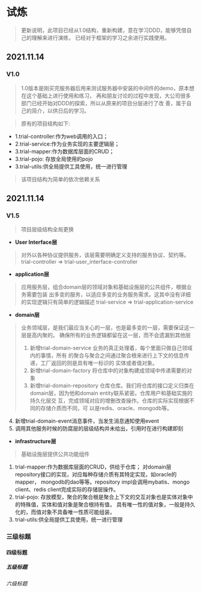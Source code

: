 # **试炼**
> 更新说明，此项目已经从1.0结构，重新构建，意在学习DDD，能够凭借自己的理解来进行演练，
  已经对于框架的学习之余进行实践使用。
 
## 2021.11.14 
### V1.0
> 1.0版本是刚买完服务器后用来测试服务器中安装的中间件的demo，原本想在这个基础上进行使用和练习，
  再和朋友讨论的过程中发现，大公司很多部门已经开始对DDD的探索，所以从原来的项目分层进行了改
  善，属于自己的简介，以供日后的学习。


> 原有的项目结构如下: 
* 1.trial-controller:作为web调用的入口；
* 2.trial-service:作为业务实现的主要逻辑层；
* 3.trial-mapper:作为数据库层面的CRUD；
* 3.trial-pojo: 存放全局使用的pojo
* 3.trial-utils:供全局提供工具使用，统一进行管理
> 该项目结构为简单的依次依赖关系
 
##  2021.11.14 
### V1.5

> 项目层级结构全局更换

* **User Interface层**
>  对外以各种协议提供服务，该层需要明确定义支持的服务协议、契约等。
   trial-controller => trial-user_interface-controller
   
* **application层** 
>  应用服务层，组合domain层的领域对象和基础设施层的公共组件，根据业务需要包装
   出多变的服务，以适应多变的业务服务需求。这其中没有详细的实现逻辑只有简单的逻辑描述
   trial-service => trial-application-service
   
* **domain层** 
>  业务领域层，是我们最应当关心的一层，也是最多变的一层，需要保证这一层是高内聚的。
   确保所有的业务逻辑都留在这一层，而不会遗漏到其他层
>  1. 新增trial-domain-service 业务的真正处理着，每个里面只做自己领域内的事情，所有
   的聚合与聚合之间通过聚合根来进行上下文的信息传递，工厂返回的则是具有唯一标识的
   实体或者值对象。
>  2. 新增trial-domain-factory 将仓库中的对象构建成领域中传递需要的对象
>  3. 新增trial-domain-repository 仓库仓库。我们将仓库的接口定义归类在
   domain层，因为他和domain entity联系紧密。仓库用户和基础实施的持久化层交
   互，完成领域对应的增删改查操作。仓库的实际实现根据不同的存储介质而不同，可
   以是redis、oracle、mongodb等。
   4. 新增trial-domain-event消息事件，当发生消息通知使用event
   5. 调用其他服务时候的防腐层的层级结构并未给出，引用时在进行构建即刻
* **infrastructure层**     
>  基础设施层提供公共功能组件
   1. trial-mapper:作为数据库层面的CRUD，供给于仓库；
   对domain层repository接口的实现，对应每种存储介质有其特定实现，如oracle的mapper，
   mongodb的dao等等。repository impl会调用mybatis、mongo client、redis client完成实际的存储层操作。
   2. trial-pojo: 存放模型，聚合的聚合根是聚合上下文的交互对象也是实体对象中的特殊值，实体和值对象是聚合根持有值，
   具有唯一性的值对象，一般是持久化的，而值对象不具备唯一性质可能组装，
   3. trial-utils:供全局提供工具使用，统一进行管理



### 三级标题  
#### 四级标题  
##### 五级标题  
###### 六级标题 

